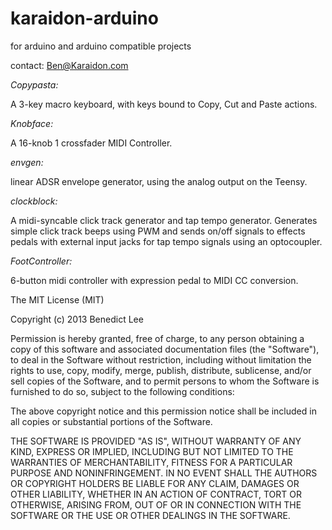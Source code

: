 karaidon-arduino
================

for arduino and arduino compatible projects

contact: Ben@Karaidon.com


*Copypasta:*

A 3-key macro keyboard, with keys bound to Copy, Cut and Paste actions.


*Knobface:*

A 16-knob 1 crossfader MIDI Controller.


*envgen:*

linear ADSR envelope generator, using the analog output on the Teensy.


*clockblock:*

A midi-syncable click track generator and tap tempo generator. Generates simple click track beeps using PWM and sends on/off signals to effects pedals with external input jacks for tap tempo signals using an optocoupler.


*FootController:*

6-button midi controller with expression pedal to MIDI CC conversion.


The MIT License (MIT)

Copyright (c) 2013 Benedict Lee

Permission is hereby granted, free of charge, to any person obtaining a copy
of this software and associated documentation files (the "Software"), to deal
in the Software without restriction, including without limitation the rights
to use, copy, modify, merge, publish, distribute, sublicense, and/or sell
copies of the Software, and to permit persons to whom the Software is
furnished to do so, subject to the following conditions:

The above copyright notice and this permission notice shall be included in
all copies or substantial portions of the Software.

THE SOFTWARE IS PROVIDED "AS IS", WITHOUT WARRANTY OF ANY KIND, EXPRESS OR
IMPLIED, INCLUDING BUT NOT LIMITED TO THE WARRANTIES OF MERCHANTABILITY,
FITNESS FOR A PARTICULAR PURPOSE AND NONINFRINGEMENT. IN NO EVENT SHALL THE
AUTHORS OR COPYRIGHT HOLDERS BE LIABLE FOR ANY CLAIM, DAMAGES OR OTHER
LIABILITY, WHETHER IN AN ACTION OF CONTRACT, TORT OR OTHERWISE, ARISING FROM,
OUT OF OR IN CONNECTION WITH THE SOFTWARE OR THE USE OR OTHER DEALINGS IN
THE SOFTWARE.
